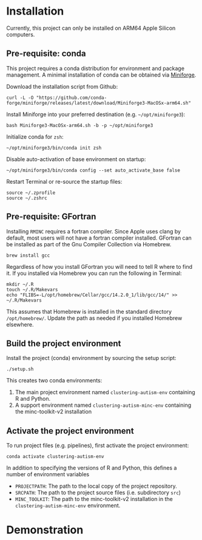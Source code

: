 

# Installation

Currently, this project can only be installed on ARM64 Apple Silicon computers. 

## Pre-requisite: conda

This project requires a conda distribution for environment and package management. A minimal installation of conda can be obtained via [Miniforge](https://github.com/conda-forge/miniforge). 

Download the installation script from Github:
```{zsh}
curl -L -O "https://github.com/conda-forge/miniforge/releases/latest/download/Miniforge3-MacOSx-arm64.sh"
```

Install Miniforge into your preferred destination (e.g. `~/opt/miniforge3`):
```{zsh}
bash Miniforge3-MacOSx-arm64.sh -b -p ~/opt/miniforge3
```

Initialize conda for `zsh`:
```{zsh}
~/opt/miniforge3/bin/conda init zsh
```

Disable auto-activation of base environment on startup:
```{zsh}
~/opt/miniforge3/bin/conda config --set auto_activate_base false
```

Restart Terminal or re-source the startup files:
```{zsh}
source ~/.zprofile
source ~/.zshrc
```


## Pre-requisite: GFortran

Installing `RMINC` requires a fortran compiler. Since Apple uses clang by default, most users will not have a fortran
compiler installed. GFortran can be installed as part of the Gnu Compiler Collection via Homebrew. 

```{zsh}
brew install gcc
```

Regardless of how you install GFortran you will need to tell
R where to find it. If you installed via Homebrew you can run the
following in Terminal:

```{zsh}
mkdir ~/.R
touch ~/.R/Makevars
echo "FLIBS=-L/opt/homebrew/Cellar/gcc/14.2.0_1/lib/gcc/14/" >> ~/.R/Makevars
```

This assumes that Homebrew is installed in the standard directory `/opt/homebrew/`. Update the path as needed if you installed Homebrew elsewhere.

## Build the project environment

Install the project (conda) environment by sourcing the setup script:

```{zsh}
./setup.sh
```

This creates two conda environments:
1. The main project environment named `clustering-autism-env` containing R and Python.  
2. A support environment named `clustering-autism-minc-env` containing the minc-toolkit-v2 installation

## Activate the project environment

To run project files (e.g. pipelines), first activate the project environment:

```{zsh}
conda activate clustering-autism-env
```

In addition to specifying the versions of R and Python, this defines a number of environment variables
- `PROJECTPATH`: The path to the local copy of the project repository.
- `SRCPATH`: The path to the project source files (i.e. subdirectory `src`)
- `MINC_TOOLKIT`: The path to the minc-toolkit-v2 installation in the `clustering-autism-minc-env` environment.


# Demonstration

